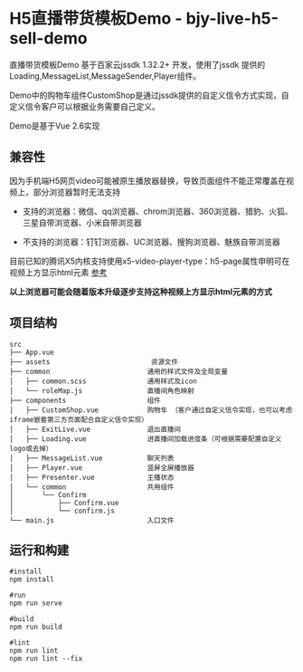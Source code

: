 # H5直播带货模板Demo - bjy-live-h5-sell-demo
直播带货模板Demo 基于百家云jssdk 1.32.2+ 开发，使用了jssdk 提供的 Loading,MessageList,MessageSender,Player组件。    

Demo中的购物车组件CustomShop是通过jssdk提供的自定义信令方式实现，自定义信令客户可以根据业务需要自己定义。

Demo是基于Vue 2.6实现

## 兼容性
因为手机端H5网页video可能被原生播放器替换，导致页面组件不能正常覆盖在视频上，部分浏览器暂时无法支持    

* 支持的浏览器：微信、qq浏览器、chrom浏览器、360浏览器、猎豹、火狐、三星自带浏览器、小米自带浏览器    

* 不支持的浏览器：钉钉浏览器、UC浏览器、搜狗浏览器、魅族自带浏览器    

目前已知的腾讯X5内核支持使用x5-video-player-type：h5-page属性申明可在视频上方显示html元素 [参考](https://docs.qq.com/doc/DTUxGdWZic0RLR29B)     


**以上浏览器可能会随着版本升级逐步支持这种视频上方显示html元素的方式**


## 项目结构
```
src
├── App.vue  
├── assets                         资源文件
├── common                        通用的样式文件及全局变量
│   ├── common.scss               通用样式及icon
│   └── roleMap.js                直播间角色映射
├── components                    组件
│   ├── CustomShop.vue            购物车 （客户通过自定义信令实现，也可以考虑iframe嵌套第三方页面配合自定义信令实现）
│   ├── ExitLive.vue              退出直播间
│   ├── Loading.vue               进直播间加载进度条（可根据需要配置自定义logo或去掉）
│   ├── MessageList.vue           聊天列表
│   ├── Player.vue                竖屏全屏播放器
│   ├── Presenter.vue             主播状态
│   └── common                    共用组件
│       └── Confirm
│           ├── Confirm.vue
│           └── confirm.js
└── main.js                       入口文件
```

## 运行和构建
```
#install
npm install

#run
npm run serve

#build
npm run build

#lint
npm run lint
npm run lint --fix
```